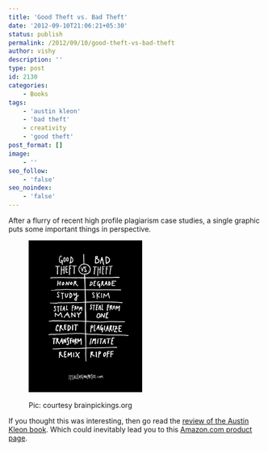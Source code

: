 ```yaml
---
title: 'Good Theft vs. Bad Theft'
date: '2012-09-10T21:06:21+05:30'
status: publish
permalink: /2012/09/10/good-theft-vs-bad-theft
author: vishy
description: ''
type: post
id: 2130
categories: 
    - Books
tags:
    - 'austin kleon'
    - 'bad theft'
    - creativity
    - 'good theft'
post_format: []
image:
    - ''
seo_follow:
    - 'false'
seo_noindex:
    - 'false'
---
```

After a flurry of recent high profile plagiarism case studies, a single graphic puts some important things in perspective.

<figure aria-describedby="caption-attachment-2131" class="wp-caption aligncenter" id="attachment_2131" style="width: 225px">

[![](../../../../uploads/2012/09/steallikeanartist2_good_vs_bad.jpeg "steallikeanartist2_good_vs_bad")](http://www.ulaar.com/wp-content/uploads/2012/09/steallikeanartist2_good_vs_bad.jpeg)<figcaption class="wp-caption-text" id="caption-attachment-2131">Pic: courtesy brainpickings.org</figcaption></figure>

If you thought this was interesting, then go read the [review of the Austin Kleon book](http://www.brainpickings.org/index.php/2012/03/08/steal-like-an-artist-austin-kleon-book/). Which could inevitably lead you to this [Amazon.com product page](https://www.amazon.com/dp/0761169253/ref=as_li_ss_til?tag=braipick-20&camp=0&creative=0&linkCode=as4&creativeASIN=0761169253&adid=0Z2GG2MMRN4EJZ6GPG79&).